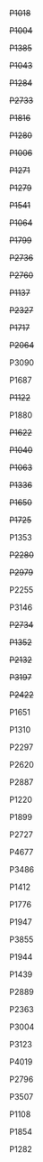 ~~P1018~~

~~P1004~~

~~P1385~~

~~P1043~~

~~P1284~~

~~P2733~~

~~P1816~~

~~P1280~~

~~P1006~~

~~P1271~~

~~P1279~~

~~P1541~~

~~P1064~~

~~P1799~~

~~P2736~~

~~P2760~~

~~P1137~~

~~P2327~~

~~P1717~~

~~P2064~~

P3090

P1687

~~P1122~~

P1880

~~P1622~~

~~P1040~~

~~P1063~~

~~P1336~~

~~P1650~~

~~P1725~~

P1353

~~P2280~~

~~P2979~~

P2255

P3146

~~P2734~~

~~P1352~~

~~P2132~~

~~P3197~~

~~P2422~~

P1651

P1310

P2297

P2620

P2887

P1220

P1899

P2727

P4677

P3486

P1412

P1776

P1947

P3855

P1944

P1439

P2889

P2363

P3004

P3123

P4019

P2796

P3507

P1108

P1854

P1282